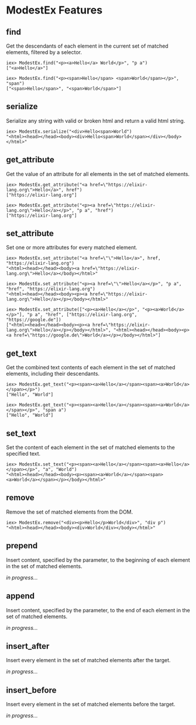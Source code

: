 
# ModestEx Features

## find
Get the descendants of each element in the current set of matched elements, filtered by a selector.

	iex> ModestEx.find("<p><a>Hello</a> World</p>", "p a")
	["<a>Hello</a>"]

	iex> ModestEx.find("<p><span>Hello</span> <span>World</span></p>", "span")
	["<span>Hello</span>", "<span>World</span>"]

## serialize
Serialize any string with valid or broken html and return a valid html string.

	iex> ModestEx.serialize("<div>Hello<span>World")
	"<html><head></head><body><div>Hello<span>World</span></div></body></html>"

## get_attribute

Get the value of an attribute for all elements in the set of matched elements.

	iex> ModestEx.get_attribute("<a href=\"https://elixir-lang.org\">Hello</a>", href")
	["https://elixir-lang.org"]

	iex> ModestEx.get_attribute("<p><a href=\"https://elixir-lang.org\">Hello</a></p>", "p a", "href")
	["https://elixir-lang.org"]

## set_attribute

Set one or more attributes for every matched element.

	iex> ModestEx.set_attribute("<a href=\"\">Hello</a>", href, "https://elixir-lang.org")
	"<html><head></head><body><a href=\"https://elixir-lang.org\">Hello</a></body></html>"

	iex> ModestEx.set_attribute("<p><a href=\"\">Hello</a></p>", "p a", "href", "https://elixir-lang.org")
	"<html><head></head><body><p><a href=\"https://elixir-lang.org\">Hello</a></p></body></html>"

	iex> ModestEx.set_attribute(["<p><a>Hello</a></p>", "<p><a>World</a></p>"], "p a", "href", ["https://elixir-lang.org", "https://google.de"])
	["<html><head></head><body><p><a href=\"https://elixir-lang.org\">Hello</a></p></body></html>", "<html><head></head><body><p><a href=\"https://google.de\">World</a></p></body></html>"]

## get_text
Get the combined text contents of each element in the set of matched elements, including their descendants.

	iex> ModestEx.get_text("<p><span><a>Hello</a></span><span><a>World</a></span></p>")
	["Hello", "World"]

	iex> ModestEx.get_text("<p><span><a>Hello</a></span><span><a>World</a></span></p>", "span a")
	["Hello", "World"]

## set_text
Set the content of each element in the set of matched elements to the specified text.

	iex> ModestEx.set_text("<p><span><a>Hello</a></span><span><a>Hello</a></span></p>", "a", "World")
	"<html><head></head><body><p><span><a>World</a></span><span><a>World</a></span></p></body></html>"
	
## remove
Remove the set of matched elements from the DOM.

	iex> ModestEx.remove("<div><p>Hello</p>World</div>", "div p")
	"<html><head></head><body><div>World</div></body></html>"

## prepend
Insert content, specified by the parameter, to the beginning of each element in the set of matched elements.

*in progress...*

## append
Insert content, specified by the parameter, to the end of each element in the set of matched elements.

*in progress...*

## insert_after
Insert every element in the set of matched elements after the target.

*in progress...*

## insert_before
Insert every element in the set of matched elements before the target.

*in progress...*
